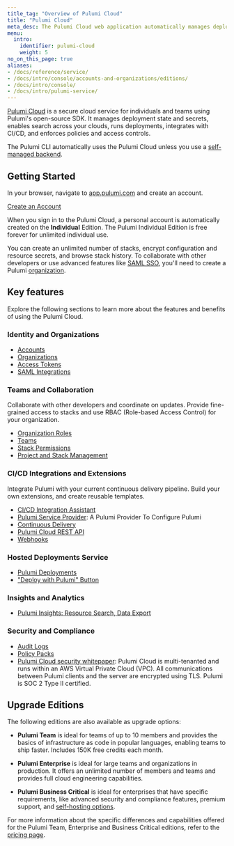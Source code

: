 ```yaml
---
title_tag: "Overview of Pulumi Cloud"
title: "Pulumi Cloud"
meta_desc: The Pulumi Cloud web application automatically manages deployment state and enables collaboration between developers and operators.
menu:
  intro:
    identifier: pulumi-cloud
    weight: 5
no_on_this_page: true
aliases:
- /docs/reference/service/
- /docs/intro/console/accounts-and-organizations/editions/
- /docs/intro/console/
- /docs/intro/pulumi-service/
---
```


[Pulumi Cloud](https://app.pulumi.com) is a secure cloud service for individuals and teams using Pulumi's open-source SDK. It manages deployment state and secrets, enables search across your clouds, runs deployments, integrates with CI/CD, and enforces policies and access controls.

The Pulumi CLI automatically uses the Pulumi Cloud unless you use a [self-managed backend](/docs/intro/concepts/state/).

## Getting Started

In your browser, navigate to <a href="https://app.pulumi.com" target="_blank">app.pulumi.com</a> and create an account.

<a class="btn btn-secondary" href="https://app.pulumi.com/signup" target="_blank">Create an Account</a>

When you sign in to the Pulumi Cloud, a personal account is automatically
created on the **Individual** Edition. The Pulumi Individual Edition is free forever for unlimited individual use.

You can create an unlimited number of stacks, encrypt configuration and resource secrets, and browse stack history. To collaborate with other developers or use advanced features like [SAML SSO](/docs/guides/saml/), you'll need to create a Pulumi [organization](/docs/intro/pulumi-cloud/organizations/).

## Key features

Explore the following sections to learn more about the features and benefits of using the Pulumi Cloud.

### Identity and Organizations

* [Accounts](/docs/intro/pulumi-cloud/accounts/)
* [Organizations](/docs/intro/pulumi-cloud/organizations/)
* [Access Tokens](/docs/intro/pulumi-cloud/accounts#access-tokens)
* [SAML Integrations](/docs/guides/saml/)

### Teams and Collaboration

Collaborate with other developers and coordinate on updates. Provide fine-grained access to stacks and use RBAC (Role-based Access Control) for your organization.

* [Organization Roles](/docs/intro/pulumi-cloud/organizations#organization-roles)
* [Teams](/docs/intro/pulumi-cloud/teams/)
* [Stack Permissions](/docs/intro/pulumi-cloud/projects-and-stacks#stack-permissions)
* [Project and Stack Management](/docs/intro/pulumi-cloud/projects-and-stacks/)

### CI/CD Integrations and Extensions

Integrate Pulumi with your current continuous delivery pipeline. Build your own extensions, and create reusable templates.

* [CI/CD Integration Assistant](/docs/intro/pulumi-cloud/ci-cd-integration-assistant)
* [Pulumi Service Provider](/registry/packages/pulumiservice/): A Pulumi Provider To Configure Pulumi
* [Continuous Delivery](/docs/guides/continuous-delivery/)
* [Pulumi Cloud REST API](/docs/reference/cloud-rest-api/)
* [Webhooks](/docs/intro/pulumi-cloud/webhooks/)

### Hosted Deployments Service

* [Pulumi Deployments](/docs/intro/deployments/)
* ["Deploy with Pulumi" Button](/docs/intro/pulumi-cloud/pulumi-button)

### Insights and Analytics

* [Pulumi Insights: Resource Search, Data Export](/docs/intro/insights)

### Security and Compliance

* [Audit Logs](/docs/intro/pulumi-cloud/audit-logs/)
* [Policy Packs](/docs/guides/crossguard/configuration/)
* [Pulumi Cloud security whitepaper](/security/pulumi-cloud-security-whitepaper.pdf): Pulumi Cloud is multi-tenanted and runs within an AWS Virtual Private Cloud (VPC). All communications between Pulumi clients and the server are encrypted using TLS. Pulumi is SOC 2 Type II certified.

## Upgrade Editions

The following editions are also available as upgrade options:

* **Pulumi Team** is ideal for teams of up to 10 members and provides the basics of infrastructure as code in popular languages, enabling teams to ship faster. Includes 150K free credits each month.

* **Pulumi Enterprise** is ideal for large teams and organizations in production. It offers an unlimited number of members and teams and provides full cloud engineering capabilities.

* **Pulumi Business Critical** is ideal for enterprises that have specific requirements, like advanced security and compliance features, premium support, and [self-hosting options](/docs/guides/self-hosted/).

For more information about the specific differences and capabilities offered for the
Pulumi Team, Enterprise and Business Critical editions, refer to the [pricing page](/pricing/).
